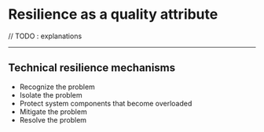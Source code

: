# Resilience as a quality attribute

// TODO : explanations

---

## Technical resilience mechanisms
- Recognize the problem
- Isolate the problem
- Protect system components that become overloaded
- Mitigate the problem
- Resolve the problem